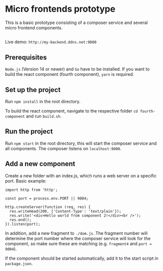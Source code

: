 # Micro frontends prototype
This is a basic prototype consisting of a composer service and several micro frontend components.

##
Live demo: `http://my-backend.ddns.net:9000`
## Prerequisites
`Node.js` (Version 14 or newer) and `Go` have to be installed. If you want to build the react component (fourth component), `yarn` is required.
## Set up the project
Run `npm install` in the root directory.

To build the react component, navigate to the respective folder `cd fourth-component` and run `build.sh`.

## Run the project
Run `npm start` in the root directory, this will start the composer service and all components. The composer listens on `localhost:9000`.

## Add a new component
Create a new folder with an index.js, which runs a web server on a specific port. Basic example:
```
import http from 'http';

const port = process.env.PORT || 9004;

http.createServer(function (req, res) {
  res.writeHead(200, {'Content-Type': 'text/plain'});
  res.write('<div>Hello world from component 2!</div><br />');
  res.end();
}).listen(port); 
```

In addition, add a new fragment to `./dom.js`. The fragment number will determine the port number where the composer service will look for the component, so make sure these are matching (e.g. `fragment4` and `port = 9004`).
  
If the component should be started automatically, add it to the start script in `package.json`.